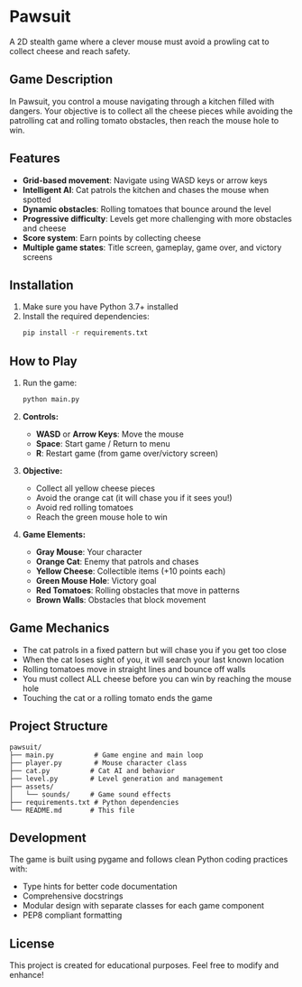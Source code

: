 # Pawsuit

A 2D stealth game where a clever mouse must avoid a prowling cat to collect cheese and reach safety.

## Game Description

In Pawsuit, you control a mouse navigating through a kitchen filled with dangers. Your objective is to collect all the cheese pieces while avoiding the patrolling cat and rolling tomato obstacles, then reach the mouse hole to win.

## Features

- **Grid-based movement**: Navigate using WASD keys or arrow keys
- **Intelligent AI**: Cat patrols the kitchen and chases the mouse when spotted
- **Dynamic obstacles**: Rolling tomatoes that bounce around the level
- **Progressive difficulty**: Levels get more challenging with more obstacles and cheese
- **Score system**: Earn points by collecting cheese
- **Multiple game states**: Title screen, gameplay, game over, and victory screens

## Installation

1. Make sure you have Python 3.7+ installed
2. Install the required dependencies:
   ```bash
   pip install -r requirements.txt
   ```

## How to Play

1. Run the game:
   ```bash
   python main.py
   ```

2. **Controls:**
   - **WASD** or **Arrow Keys**: Move the mouse
   - **Space**: Start game / Return to menu
   - **R**: Restart game (from game over/victory screen)

3. **Objective:**
   - Collect all yellow cheese pieces
   - Avoid the orange cat (it will chase you if it sees you!)
   - Avoid red rolling tomatoes
   - Reach the green mouse hole to win

4. **Game Elements:**
   - **Gray Mouse**: Your character
   - **Orange Cat**: Enemy that patrols and chases
   - **Yellow Cheese**: Collectible items (+10 points each)
   - **Green Mouse Hole**: Victory goal
   - **Red Tomatoes**: Rolling obstacles that move in patterns
   - **Brown Walls**: Obstacles that block movement

## Game Mechanics

- The cat patrols in a fixed pattern but will chase you if you get too close
- When the cat loses sight of you, it will search your last known location
- Rolling tomatoes move in straight lines and bounce off walls
- You must collect ALL cheese before you can win by reaching the mouse hole
- Touching the cat or a rolling tomato ends the game

## Project Structure

```
pawsuit/
├── main.py          # Game engine and main loop
├── player.py        # Mouse character class
├── cat.py          # Cat AI and behavior
├── level.py        # Level generation and management
├── assets/
│   └── sounds/     # Game sound effects
├── requirements.txt # Python dependencies
└── README.md       # This file
```

## Development

The game is built using pygame and follows clean Python coding practices with:
- Type hints for better code documentation
- Comprehensive docstrings
- Modular design with separate classes for each game component
- PEP8 compliant formatting

## License

This project is created for educational purposes. Feel free to modify and enhance! 